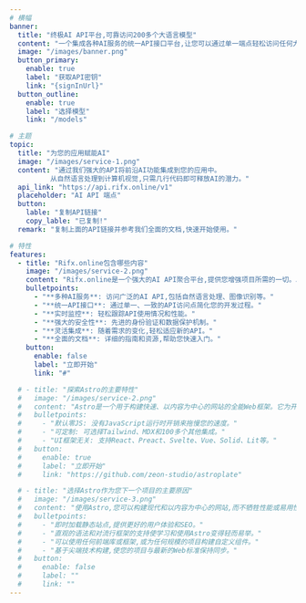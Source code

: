 ```yaml
---
# 横幅
banner:
  title: "终极AI API平台,可靠访问200多个大语言模型"
  content: "一个集成各种AI服务的统一API接口平台,让您可以通过单一端点轻松访问任何大语言模型,同时管理故障转移、负载均衡、重试和缓存。"
  image: "/images/banner.png"
  button_primary:
    enable: true
    label: "获取API密钥"
    link: "{signInUrl}"
  button_outline:
    enable: true
    label: "选择模型"
    link: "/models"

# 主题
topic:
  title: "为您的应用赋能AI"
  image: "/images/service-1.png"
  content: "通过我们强大的API将前沿AI功能集成到您的应用中。
          从自然语言处理到计算机视觉,只需几行代码即可释放AI的潜力。"
  api_link: "https://api.rifx.online/v1"
  placeholder: "AI API 端点"
  button:
    lable: "复制API链接"
    copy_lable: "已复制!"
  remark: "复制上面的API链接并参考我们全面的文档,快速开始使用。"

# 特性
features:
  - title: "Rifx.online包含哪些内容"
    image: "/images/service-2.png"
    content: "Rifx.online是一个强大的AI API聚合平台,提供您增强项目所需的一切。以下是您将获得的内容:"
    bulletpoints:
      - "**多种AI服务**: 访问广泛的AI API,包括自然语言处理、图像识别等。"
      - "**统一API接口**: 通过单一、一致的API访问点简化您的开发过程。"
      - "**实时监控**: 轻松跟踪API使用情况和性能。"
      - "**强大的安全性**: 先进的身份验证和数据保护机制。"
      - "**灵活集成**: 随着需求的变化,轻松适应新的API。"
      - "**全面的文档**: 详细的指南和资源,帮助您快速入门。"
    button:
      enable: false
      label: "立即开始"
      link: "#"

  # - title: "探索Astro的主要特性"
  #   image: "/images/service-2.png"
  #   content: "Astro是一个用于构建快速、以内容为中心的网站的全能Web框架。它为开发者和网站创建者提供了一系列令人兴奋的功能。一些主要特性包括:"
  #   bulletpoints:
  #     - "默认零JS: 没有JavaScript运行时开销来拖慢您的速度。"
  #     - "可定制: 可选择Tailwind、MDX和100多个其他集成。"
  #     - "UI框架无关: 支持React、Preact、Svelte、Vue、Solid、Lit等。"
  #   button:
  #     enable: true
  #     label: "立即开始"
  #     link: "https://github.com/zeon-studio/astroplate"

  # - title: "选择Astro作为您下一个项目的主要原因"
  #   image: "/images/service-3.png"
  #   content: "使用Astro,您可以构建现代和以内容为中心的网站,而不牺牲性能或易用性。"
  #   bulletpoints:
  #     - "即时加载静态站点,提供更好的用户体验和SEO。"
  #     - "直观的语法和对流行框架的支持使学习和使用Astro变得轻而易举。"
  #     - "可以使用任何前端库或框架,或为任何规模的项目构建自定义组件。"
  #     - "基于尖端技术构建,使您的项目与最新的Web标准保持同步。"
  #   button:
  #     enable: false
  #     label: ""
  #     link: ""
---
```

